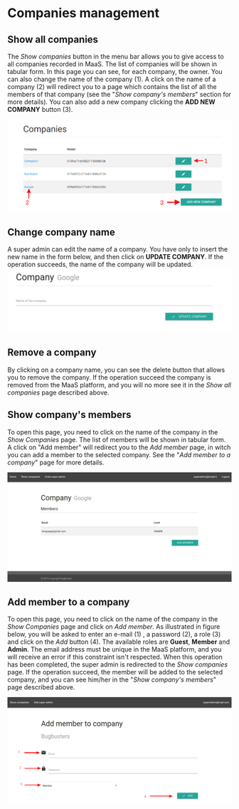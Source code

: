 # Companies management
## Show all companies
The *Show companies* button in the menu bar allows you to give access to all companies recorded in MaaS. The list of companies will be shown in tabular form. In this page you can see, for each company, the owner. You can also change the name of the company (1). A click on the name of a company (2) will redirect you to a page which contains the list of all the members of that company (see the "*Show company's members*" section for more details). You can also add a new company clicking the **ADD NEW COMPANY** button (3).

![](../img/showCompanies.png)

## Change company name
A super admin can edit the name of a company. You have only to insert the new name in the form below, and then click on **UPDATE COMPANY**. If the operation succeeds, the name of the company will be updated.
![](../img/changeCompany.png)

## Remove a company
By clicking on a company name, you can see the delete button that allows you to remove the company. If the operation succeed the company is removed from the MaaS platform, and you will no more see it in the *Show all companies* page described above.

## Show company's members
To open this page, you need to click on the name of the company in the *Show Companies* page.
The list of members will be shown in tabular form. A click on "Add member" will redirect you to the *Add member* page, in witch you can add a member to the selected company. See the "*Add member to a company*" page for more details.

![](showMemebers.png)

## Add member to a company
To open this page, you need to click on the name of the company in the *Show Companies* page and click on *Add member*. As illustrated in figure below, you will be asked to enter an e-mail (1) , a password (2), a role (3) and click on the *Add* button (4). The available roles are **Guest**, **Member** and **Admin**. The email address must be unique in the MaaS platform, and you will receive an error if this constraint isn't respected.
When this operation has been completed, the super admin is redirected to the *Show companies* page. If the operation succeed, the member will be added to the selected company, and you can see him/her in the "*Show company's members*" page described above.

![](../img/addMemberToCompany.png)

